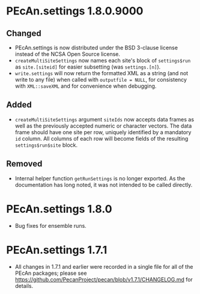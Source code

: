 # PEcAn.settings 1.8.0.9000

## Changed

* PEcAn.settings is now distributed under the BSD 3-clause license instead of the NCSA Open Source license.
* `createMultiSiteSettings` now names each site's block of `settings$run` as `site.[siteid]` for easier subsetting (was `settings.[n]`).
* `write.settings` will now return the formatted XML as a string (and not write to any file) when called with `outputfile = NULL`, for consistency with `XML::saveXML` and for convenience when debugging.

## Added

* `createMultiSiteSettings` argument `siteIds` now accepts data frames as well as the previously accepted numeric or character vectors. The data frame should have one site per row, uniquely identified by a mandatory `id` column. All columns of each row will become fields of the resulting `settings$run$site` block.

## Removed

* Internal helper function `getRunSettings` is no longer exported. As the documentation has long noted, it was not intended to be called directly.


# PEcAn.settings 1.8.0

* Bug fixes for ensemble runs.


# PEcAn.settings 1.7.1

* All changes in 1.7.1 and earlier were recorded in a single file for all of the
  PEcAn packages; please see
  https://github.com/PecanProject/pecan/blob/v1.7.1/CHANGELOG.md for details.
